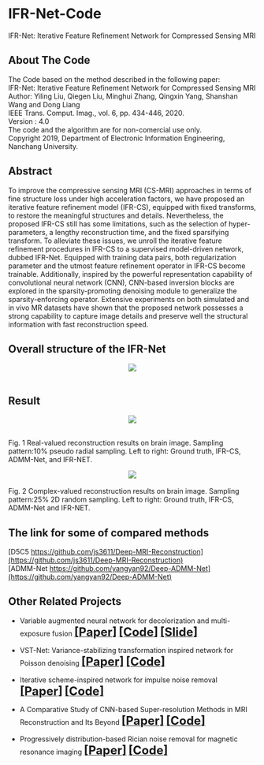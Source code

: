 # IFR-Net-Code
IFR-Net: Iterative Feature Refinement Network for Compressed Sensing MRI 

## About The Code
The Code based on the method described in the following paper:   
IFR-Net: Iterative Feature Refinement Network for Compressed Sensing MRI   
Author: Yiling Liu, Qiegen Liu, Minghui Zhang, Qingxin Yang, Shanshan Wang and Dong Liang       
        IEEE Trans. Comput. Imag., vol. 6, pp. 434-446, 2020.   
Version : 4.0   
The code and the algorithm are for non-comercial use only.   
Copyright 2019, Department of Electronic Information Engineering, Nanchang University.   

## Abstract
To improve the compressive sensing MRI (CS-MRI) approaches in terms of fine structure loss under high acceleration factors, we have proposed an iterative feature refinement model (IFR-CS), equipped with fixed transforms, to restore the meaningful structures and details. Nevertheless, the proposed IFR-CS still has some limitations, such as the selection of hyper-parameters, a lengthy reconstruction time, and the fixed sparsifying transform. To alleviate these issues, we unroll the iterative feature refinement procedures in IFR-CS to a supervised model-driven network, dubbed IFR-Net. Equipped with training data pairs, both regularization parameter and the utmost feature refinement operator in IFR-CS become trainable. Additionally, inspired by the powerful representation capability of convolutional neural network (CNN), CNN-based inversion blocks are explored in the sparsity-promoting denoising module to generalize the sparsity-enforcing operator. Extensive experiments on both simulated and in vivo MR datasets have shown that the proposed network possesses a strong capability to capture image details and preserve well the structural information with fast reconstruction speed.

## Overall structure of the IFR-Net

<div align=center><img src="https://github.com/yqx7150/IFR-Net-Code/blob/master/Img/Structure.png"/></div> <br>

## Result

<div align=center><img src="https://github.com/yqx7150/IFR-Net-Code/blob/master/Img/结果图.png"/></div> <br>

Fig. 1 Real-valued reconstruction results on brain image. Sampling pattern:10% pseudo radial sampling. Left to right: Ground truth, IFR-CS, ADMM-Net, and IFR-NET. <br>
<div align=center><img src="https://github.com/yqx7150/IFR-Net-Code/blob/master/Img/结果图2.png"/></div> <br>
Fig. 2 Complex-valued reconstruction results on brain image. Sampling pattern:25% 2D random sampling. Left to right: Ground truth, IFR-CS, ADMM-Net and IFR-NET.

## The link for some of compared methods

[D5C5  https://github.com/js3611/Deep-MRI-Reconstruction](https://github.com/js3611/Deep-MRI-Reconstruction) <br>
[ADMM-Net  https://github.com/yangyan92/Deep-ADMM-Net](https://github.com/yangyan92/Deep-ADMM-Net)




## Other Related Projects
  * Variable augmented neural network for decolorization and multi-exposure fusion [<font size=5>**[Paper]**</font>](https://www.sciencedirect.com/science/article/abs/pii/S1566253517305298)   [<font size=5>**[Code]**</font>](https://github.com/yqx7150/DecolorNet_FusionNet_code)   [<font size=5>**[Slide]**</font>](https://github.com/yqx7150/EDAEPRec/tree/master/Slide)
  
  * VST-Net: Variance-stabilizing transformation inspired network for Poisson denoising [<font size=5>**[Paper]**</font>](https://www.sciencedirect.com/science/article/pii/S1047320319301439)   [<font size=5>**[Code]**</font>](https://github.com/yqx7150/VST-Net)
   
  * Iterative scheme-inspired network for impulse noise removal [<font size=5>**[Paper]**</font>](https://link.springer.com/article/10.1007/s10044-018-0762-8)   [<font size=5>**[Code]**</font>](https://github.com/yqx7150/IIN-Code)

  * A Comparative Study of CNN-based Super-resolution Methods in MRI Reconstruction and Its Beyond [<font size=5>**[Paper]**</font>](https://sciencedirect.xilesou.top/science/article/abs/pii/S0923596519302358)   [<font size=5>**[Code]**</font>](https://github.com/yqx7150/DCCN)

  * Progressively distribution-based Rician noise removal for magnetic resonance imaging [<font size=5>**[Paper]**</font>](http://archive.ismrm.org/2018/0773.html)   [<font size=5>**[Code]**</font>](https://github.com/yqx7150/RicianNet)
